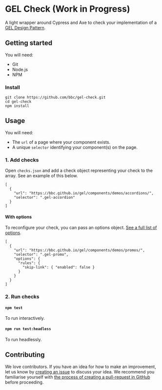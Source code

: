 # GEL Check (Work in Progress)

A light wrapper around Cypress and Axe to check your implementation of a [GEL Design Pattern](https://www.bbc.co.uk/gel/guidelines/category/design-patterns).

## Getting started
You will need:
- Git
- Node.js
- NPM

### Install
```
git clone https://github.com/bbc/gel-check.git
cd gel-check
npm install
```

## Usage
You will need:
- The `url` of a page where your component exists.
- A unique `selector` identifying your component(s) on the page.

### 1. Add checks
Open `checks.json` and add a check object representing your check to the array. See an example of this below.

```
[
  {
    "url": "https://bbc.github.io/gel/components/demos/accordions/",
    "selector": ".gel-accordion"
  }
]
```

#### With options
To reconfigure your check, you can pass an options object. [See a full list of options](https://www.deque.com/axe/axe-for-web/documentation/api-documentation/#options-parameter).
```
[
  {
    "url": "https://bbc.github.io/gel/components/demos/promos/",
    "selector": ".gel-promo",
    "options": {
      "rules": {
        "skip-link": { "enabled": false }
      }
    }
  }
]
```

### 2. Run checks

#### `npm test`
To run interactively.

#### `npm run test:headless`
To run headlessly.

## Contributing
We love contributors. If you have an idea for how to make an improvement, let us know by [creating an issue](https://github.com/bbc/gel-check/issues) to discuss your idea. We recommend you familiarise yourself with [the process of creating a pull-request in GitHub](https://help.github.com/en/articles/creating-a-pull-request) before proceeding.
